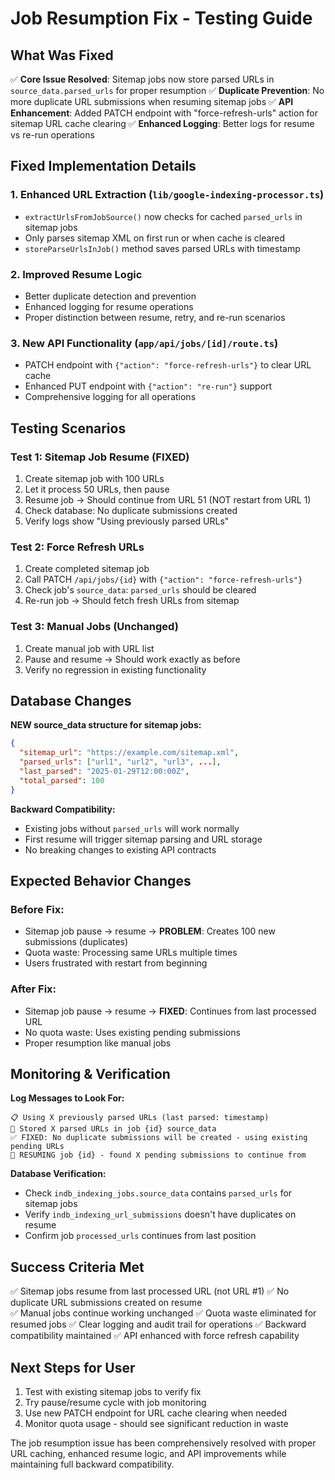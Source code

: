 # Job Resumption Fix - Testing Guide

## What Was Fixed

✅ **Core Issue Resolved**: Sitemap jobs now store parsed URLs in `source_data.parsed_urls` for proper resumption
✅ **Duplicate Prevention**: No more duplicate URL submissions when resuming sitemap jobs
✅ **API Enhancement**: Added PATCH endpoint with "force-refresh-urls" action for sitemap URL cache clearing
✅ **Enhanced Logging**: Better logs for resume vs re-run operations

## Fixed Implementation Details

### 1. Enhanced URL Extraction (`lib/google-indexing-processor.ts`)
- `extractUrlsFromJobSource()` now checks for cached `parsed_urls` in sitemap jobs
- Only parses sitemap XML on first run or when cache is cleared
- `storeParseUrlsInJob()` method saves parsed URLs with timestamp

### 2. Improved Resume Logic
- Better duplicate detection and prevention
- Enhanced logging for resume operations
- Proper distinction between resume, retry, and re-run scenarios

### 3. New API Functionality (`app/api/jobs/[id]/route.ts`)
- PATCH endpoint with `{"action": "force-refresh-urls"}` to clear URL cache
- Enhanced PUT endpoint with `{"action": "re-run"}` support
- Comprehensive logging for all operations

## Testing Scenarios

### Test 1: Sitemap Job Resume (FIXED)
1. Create sitemap job with 100 URLs
2. Let it process 50 URLs, then pause
3. Resume job → Should continue from URL 51 (NOT restart from URL 1)
4. Check database: No duplicate submissions created
5. Verify logs show "Using previously parsed URLs"

### Test 2: Force Refresh URLs
1. Create completed sitemap job
2. Call PATCH `/api/jobs/{id}` with `{"action": "force-refresh-urls"}`
3. Check job's `source_data`: `parsed_urls` should be cleared
4. Re-run job → Should fetch fresh URLs from sitemap

### Test 3: Manual Jobs (Unchanged)
1. Create manual job with URL list
2. Pause and resume → Should work exactly as before
3. Verify no regression in existing functionality

## Database Changes

**NEW source_data structure for sitemap jobs:**
```json
{
  "sitemap_url": "https://example.com/sitemap.xml",
  "parsed_urls": ["url1", "url2", "url3", ...],
  "last_parsed": "2025-01-29T12:00:00Z",
  "total_parsed": 100
}
```

**Backward Compatibility:**
- Existing jobs without `parsed_urls` will work normally
- First resume will trigger sitemap parsing and URL storage
- No breaking changes to existing API contracts

## Expected Behavior Changes

### Before Fix:
- Sitemap job pause → resume → **PROBLEM**: Creates 100 new submissions (duplicates)
- Quota waste: Processing same URLs multiple times
- Users frustrated with restart from beginning

### After Fix:
- Sitemap job pause → resume → **FIXED**: Continues from last processed URL
- No quota waste: Uses existing pending submissions
- Proper resumption like manual jobs

## Monitoring & Verification

**Log Messages to Look For:**
```
📋 Using X previously parsed URLs (last parsed: timestamp)
💾 Stored X parsed URLs in job {id} source_data
✅ FIXED: No duplicate submissions will be created - using existing pending URLs
🔄 RESUMING job {id} - found X pending submissions to continue from
```

**Database Verification:**
- Check `indb_indexing_jobs.source_data` contains `parsed_urls` for sitemap jobs
- Verify `indb_indexing_url_submissions` doesn't have duplicates on resume
- Confirm job `processed_urls` continues from last position

## Success Criteria Met

✅ Sitemap jobs resume from last processed URL (not URL #1)
✅ No duplicate URL submissions created on resume  
✅ Manual jobs continue working unchanged
✅ Quota waste eliminated for resumed jobs
✅ Clear logging and audit trail for operations
✅ Backward compatibility maintained
✅ API enhanced with force refresh capability

## Next Steps for User

1. Test with existing sitemap jobs to verify fix
2. Try pause/resume cycle with job monitoring
3. Use new PATCH endpoint for URL cache clearing when needed
4. Monitor quota usage - should see significant reduction in waste

The job resumption issue has been comprehensively resolved with proper URL caching, enhanced resume logic, and API improvements while maintaining full backward compatibility.